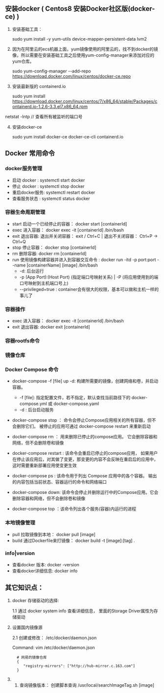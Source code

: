 ## 安装docker ( Centos8 安装Docker社区版(docker-ce) )


1. 安装基础工具：

	sudo yum install -y yum-utils device-mapper-persistent-data lvm2
   
   
2. 因为在阿里云的ecs机器上面，yum镜像使用的阿里云的，找不到docker的镜像，所以需要在安装基础工具之后使用yum-config-manager来添加对应的yum仓库。 

	sudo yum-config-manager --add-repo https://download.docker.com/linux/centos/docker-ce.repo


3. 安装最新版的 containerd.io 

	sudo yum install https://download.docker.com/linux/centos/7/x86_64/stable/Packages/containerd.io-1.2.6-3.3.el7.x86_64.rpm
	
netstat -lntp  // 查看所有被监听的端口号
	
	
4. 安装docker-ce

	sudo yum install docker-ce docker-ce-cli containerd.io

	
## Docker 常用命令

### docker服务管理

*  启动 docker : 		 systemctl start docker
*  停止 docker : 		 systemctl stop docker
*  重启docker服务:        systemctl restart docker  
*  查看服务状态 :  		 systemctl status docker

### 容器生命周期管理

* start 启动一个已经停止的容器： docker start [containerId]
* exec  进入容器： docker exec -it [containerId] /bin/bash
* exit  退出容器:  退出并关闭容器： exit / Ctrl+C  |  退出不关闭容器： Ctrl+P -> Ctrl+Q
* stop  停止容器： docker stop [containerId]
* rm    删除容器:  docker rm [containerId]
* run   使用镜像构建容器并进入到容器交互命令 : docker run -itd -p port:port --name [containerName] [image]  /bin/bash
    * -d:  后台运行
    * -p (App Port):(Host Port) (指定端口号映射关系) | -P (将应用使用到的端口号映射到主机端口号上)
    * --privileged=true : container会有很大的权限，基本可以做和主机一样的事儿了
        
### 容器操作

* exec 进入容器： docker exec -it [containerId] /bin/bash
* exit 退出容器:  docker exit [containerId]

### 容器rootfs命令

### 镜像仓库

### Docker Compose 命令

* docker-compose -f [file] up -d: 构建所需要的镜像，创建网络和卷，并启动容器。

    * -f [file]: 指定配置文件，若不指定，默认查找当前路径下的 docker-compose.yml 或 docker-compose.yaml
    * -d : 后台启动服务

* docker-compose stop ： 命令会停止Compose应用相关的所有容器，但不会删除它们。 被停止的应用可通过 docker-compose restart 来重新启动
* docker-compose rm ： 用来删除已停止的compose应用。 它会删除容器和网络，但不会删除卷和镜像
* docker-compose restart : 该命令会重启已停止的compose应用， 如果用户在停止该应用后，对其做了变更，那变更的内容不会反映在重启后的应用中，这时需要重新部署应用使变更生效
* docker-compose ps : 该命令用于列出 Compose 应用中的各个容器。 输出的内容包括当前状态、容器运行的命令和网络端口
* docker-compose down: 该命令会停止并删除运行中的Compose应用。它会删除容器和网络，但不会删除卷和镜像
* docker-compose top ：该命令列出各个服务(容器)内运行的进程


### 本地镜像管理

* pull 拉取镜像到本地： docker pull [image]
* build 通过Dockerfile来打镜像： docker build -t [image]:[tag] .

### info|version
 
*  查看docker 版本:		 docker -version
*  查看docker详细信息:   docker info



## 其它知识点：

1. docker 存储驱动的选择:

   1.1  通过 docker system info 查看详细信息， 里面的Storage Driver属性为存储驱动
   
2. 设置国内镜像源

    2.1 创建或修改： /etc/docker/daemon.json
	
	Command:  vim /etc/docker/daemon.json
		 
		 # 网易的镜像仓库
		 {
			"registry-mirrors": ["http://hub-mirror.c.163.com"]
		 }
3. 1. 查询镜像版本：  创建脚本查询  /usr/local/searchImageTag.sh [image]		 

